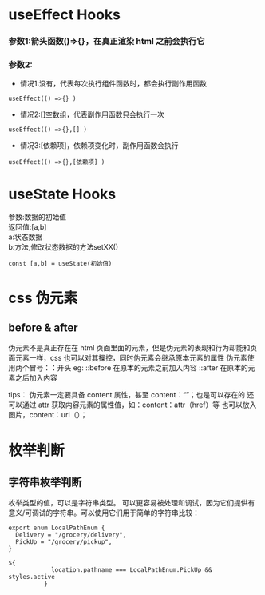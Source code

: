 # useEffect Hooks

### 参数1:箭头函数()=>{}，在真正渲染 html 之前会执行它

### 参数2:

* 情况1:没有，代表每次执行组件函数时，都会执行副作用函数
```
useEffect(() =>{} )
```
* 情况2:[]空数组，代表副作用函数只会执行一次

```
useEffect(() =>{},[] )
```
* 情况3:[依赖项]，依赖项变化时，副作用函数会执行

```
useEffect(() =>{},[依赖项] )
```

# useState Hooks

参数:数据的初始值  
返回值:[a,b]  
a:状态数据  
b:方法,修改状态数据的方法setXX()  

```
const [a,b] = useState(初始值)
```

# css 伪元素

## before & after

伪元素不是真正存在在 html 页面里面的元素，但是伪元素的表现和行为却能和页面元素一样，css 也可以对其操控，同时伪元素会继承原本元素的属性
伪元素使用两个冒号：：开头
eg:
::before 在原本的元素之前加入内容
::after 在原本的元素之后加入内容

tips：
伪元素一定要具备 content 属性，甚至 content：“”；也是可以存在的
还可以通过 attr 获取内容元素的属性值，如：content：attr（href）等
也可以放入图片，content：url（）；

# 枚举判断

## 字符串枚举判断

枚举类型的值，可以是字符串类型。
可以更容易被处理和调试，因为它们提供有意义/可调试的字符串。可以使用它们用于简单的字符串比较：

```
export enum LocalPathEnum {
  Delivery = "/grocery/delivery",
  PickUp = "/grocery/pickup",
}

```

```
${
            location.pathname === LocalPathEnum.PickUp && styles.active
          }
```

